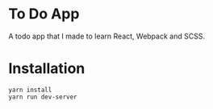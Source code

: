 # To Do App

A todo app that I made to learn React, Webpack and SCSS.

# Installation

```
yarn install
yarn run dev-server
```
